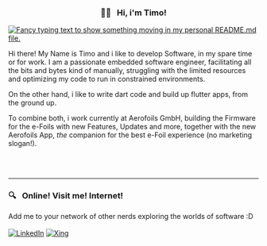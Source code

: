 <p align="center">
  <h3 align="center"> 👋🏼 &nbsp; Hi, i'm Timo! </h3>
</p>

<!-- Typing SVG by DenverCoder1 - https://github.com/DenverCoder1/readme-typing-svg -->
<!-- markdownlint-disable MD033 MD041 -->

<a href="https://git.io/typing-svg"><img src="https://readme-typing-svg.demolab.com?font=Fira+Code&duration=3000&pause=250&color=04F716&center=true&width=435&lines=Hi!+I+am+Timo!;Feel+free+to+Explore+my+Repos+%3A);I+have+some+C%2FC%2B%2B...;...Embedded+ESP32...;...STM32%2C+AVR+and+more+things!;Also%2C+i+love+Flutter!;Using+Dart+for+almost+anything;Not+only+for+UI+with+Flutter...;...but+also+for+CLI!;Makes+it+easy+to+use+the+code...;...for+CI%2FCD+or+other+Tools+too!;Hope+you+enjoy+what+you+see!;Use+anything+you+want...;for+your+Projects+or+as+Inspiration!" alt="Fancy typing text to show something moving in my personal README.md file." /></a>

<!-- markdownlint-enable MD033 -->

Hi there! My Name is Timo and i like to develop Software, in my spare time or for work. I am a passionate embedded software engineer, facilitating all the bits and bytes kind of manually, struggling with the limited resources and optimizing my code to run in constrained environments.

On the other hand, i like to write dart code and build up flutter apps, from the ground up.

To combine both, i work currently at Aerofoils GmbH, building the Firmware for the e-Foils with new Features, Updates and more, together with the new Aerofoils App, _the_ companion for the best e-Foil experience (no marketing slogan!).


<br><br>

------------------------------------------
### 🔍 &nbsp; Online! Visit me! Internet!

Add me to your network of other nerds exploring the worlds of software :D <br><br>
<a href="https://www.linkedin.com/in/meyer-timo"><img alt="LinkedIn" src="https://img.shields.io/badge/LinkedIn-0A66C2.svg?logo=linkedin&logoColor=white"></a>
<a href="https://www.xing.com/profile/Timo_Meyer69"><img alt="Xing" src="https://img.shields.io/badge/Xing-006567.svg?logo=xing&logoColor=white"></a>
